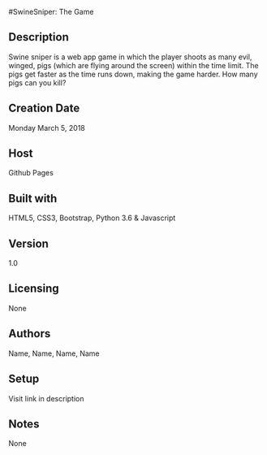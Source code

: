 #SwineSniper: The Game

## Description
Swine sniper is a web app game in which the player shoots as many evil, winged, pigs (which are flying around the screen) within the time limit. The pigs get faster as the time runs down, making the game harder.
How many pigs can you kill?

## Creation Date
Monday March 5, 2018

## Host
Github Pages

## Built with
HTML5, CSS3, Bootstrap, Python 3.6 & Javascript

## Version
1.0

## Licensing
None

## Authors
Name, Name, Name, Name

## Setup
Visit link in description

## Notes
None